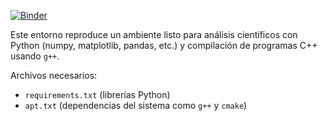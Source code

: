 [![Binder](https://mybinder.org/badge_logo.svg)](https://mybinder.org/v2/gh/johhanz099/IntroSubatomic/main?urlpath=lab)

Este entorno reproduce un ambiente listo para análisis científicos con Python (numpy, matplotlib, pandas, etc.) y compilación de programas C++ usando `g++`.

Archivos necesarios:
- `requirements.txt` (librerías Python)
- `apt.txt` (dependencias del sistema como `g++` y `cmake`)
